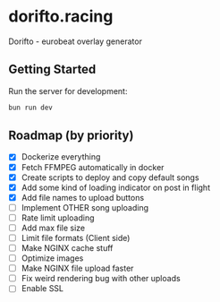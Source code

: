 # dorifto.racing

Dorifto - eurobeat overlay generator

## Getting Started

Run the server for development:

```bash
bun run dev
```

## Roadmap (by priority)

- [x] Dockerize everything
- [x] Fetch FFMPEG automatically in docker
- [x] Create scripts to deploy and copy default songs
- [x] Add some kind of loading indicator on post in flight
- [x] Add file names to upload buttons
- [ ] Implement OTHER song uploading
- [ ] Rate limit uploading
- [ ] Add max file size
- [ ] Limit file formats (Client side)
- [ ] Make NGINX cache stuff
- [ ] Optimize images
- [ ] Make NGINX file upload faster
- [ ] Fix weird rendering bug with other uploads
- [ ] Enable SSL
